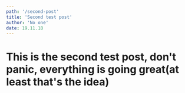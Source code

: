 ```yaml
---
path: '/second-post'
title: 'Second test post'
author: 'No one'
date: 19.11.18
---
```


# This is the second test post, don't panic, everything is going great(at least that's the idea)

